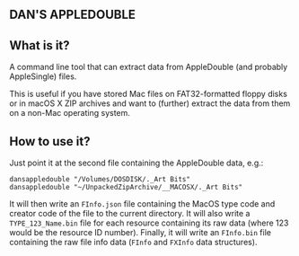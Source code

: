 DAN'S APPLEDOUBLE
-----------------

## What is it?

A command line tool that can extract data from AppleDouble (and probably AppleSingle)
files.

This is useful if you have stored Mac files on FAT32-formatted floppy disks or in
macOS X ZIP archives and want to (further) extract the data from them on a non-Mac
operating system.

## How to use it?

Just point it at the second file containing the AppleDouble data, e.g.:

```
dansappledouble "/Volumes/DOSDISK/._Art Bits"
dansappledouble "~/UnpackedZipArchive/__MACOSX/._Art Bits"
```

It will then write an `FInfo.json` file containing the MacOS type code and creator code of
the file to the current directory. It will also write a `TYPE_123_Name.bin` file for each
resource containing its raw data (where 123 would be the resource ID number). Finally, it
will write an `FInfo.bin` file containing the raw file info data (`FInfo` and `FXInfo`
data structures).

